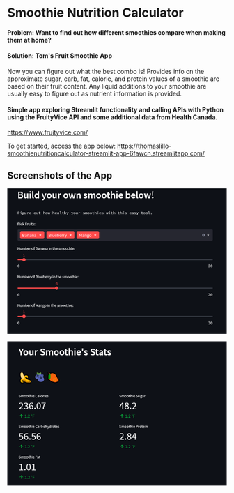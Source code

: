 # Smoothie Nutrition Calculator 

#### **Problem:** Want to find out how different smoothies compare when making them at home? 

#### **Solution:** Tom's Fruit Smoothie App 

Now you can figure out what the best combo is! Provides info on the approximate sugar, carb, fat, calorie, and protein values of a smoothie are based on their fruit content. Any liquid additions to your smoothie are usually easy to figure out as nutrient information is provided.

#### Simple app exploring Streamlit functionality and calling APIs with Python using the FruityVice API and some additional data from Health Canada.

https://www.fruityvice.com/

To get started, access the app below:
https://thomaslillo-smoothienutritioncalculator-streamlit-app-6fawcn.streamlitapp.com/

## Screenshots of the App

![ConnectingFiles](sc2.png)

![ConnectingFiles](sc1.png)
